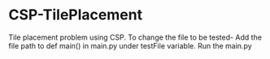 # CSP-TilePlacement
Tile placement problem using CSP.
To change the file to be tested- Add the file path to def main() in main.py under testFile variable.
Run the main.py
